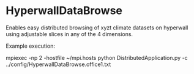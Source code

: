 HyperwallDataBrowse
===================

Enables easy distributed browsing of xyzt climate datasets on hyperwall using adjustable slices in any of the 4 dimensions.

Example execution:

mpiexec -np 2 -hostfile ~/mpi.hosts python DistributedApplication.py -c ../config/HyperwallDataBrowse.office1.txt
         